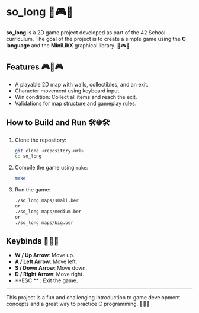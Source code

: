 # so_long 🌟🎮🌟

**so_long** is a 2D game project developed as part of the 42 School curriculum. The goal of the project is to create a simple game using the **C language** and the **MiniLibX** graphical library. 🌟🎮🌟

## Features 🎮🚀🎮
- A playable 2D map with walls, collectibles, and an exit.
- Character movement using keyboard input.
- Win condition: Collect all items and reach the exit.
- Validations for map structure and gameplay rules.

## How to Build and Run 🛠️🌐🛠️
1. Clone the repository:
   ```bash
   git clone <repository-url>
   cd so_long
   ```
2. Compile the game using `make`:
   ```bash
   make
   ```
3. Run the game:
   ```bash
   ./so_long maps/small.ber
   or
   ./so_long maps/medium.ber
   or
   ./so_long maps/big.ber
   ```

## Keybinds 🔧🔢🔧
- **W / Up Arrow**: Move up.
- **A / Left Arrow**: Move left.
- **S / Down Arrow**: Move down.
- **D / Right Arrow**: Move right.
- **ESC ** : Exit the game.

---

This project is a fun and challenging introduction to game development concepts and a great way to practice C programming. 🚀🌟🚀
